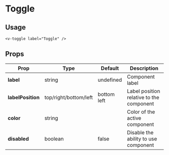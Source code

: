 # Toggle

## Usage

<script setup>
import VToggle from '../../src/components/VToggle/VToggle.vue';
</script>

<VToggle label="Toggle" />

```vue
<v-toggle label="Toggle" />
```

## Props

| Prop              | Type                  | Default     | Description                              |
| ----------------- | --------------------- | ----------- | ---------------------------------------- |
| **label**         | string                | undefined   | Component label                          |
| **labelPosition** | top/right/bottom/left | bottom left | Label position relative to the component |
| **color**         | string                |             | Color of the active component            |
| **disabled**      | boolean               | false       | Disable the ability to use component     |
